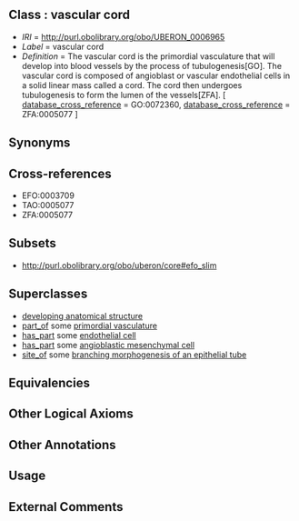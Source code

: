 
## Class : vascular cord

 * *IRI* = http://purl.obolibrary.org/obo/UBERON_0006965
 * *Label* = vascular cord
 * *Definition* = The vascular cord is the primordial vasculature that will develop into blood vessels by the process of tubulogenesis[GO]. The vascular cord is composed of angioblast or vascular endothelial cells in a solid linear mass called a cord. The cord then undergoes tubulogenesis to form the lumen of the vessels[ZFA]. [ [database_cross_reference](../../ef/oboInOwl#hasDbXref.md) = GO:0072360, [database_cross_reference](../../ef/oboInOwl#hasDbXref.md) = ZFA:0005077 ]

## Synonyms


## Cross-references

 * EFO:0003709
 * TAO:0005077
 * ZFA:0005077

## Subsets

 * http://purl.obolibrary.org/obo/uberon/core#efo_slim

## Superclasses

 * [developing anatomical structure](../../UBERON/23/UBERON_0005423.md)
 * [part_of](../../BFO/50/BFO_0000050.md) some [primordial vasculature](../../UBERON/03/UBERON_0014903.md)
 * [has_part](../../BFO/51/BFO_0000051.md) some [endothelial cell](../../CL/15/CL_0000115.md)
 * [has_part](../../BFO/51/BFO_0000051.md) some [angioblastic mesenchymal cell](../../CL/66/CL_0000566.md)
 * [site_of](../../core#site/of/core#site_of.md) some [branching morphogenesis of an epithelial tube](../../GO/54/GO_0048754.md)

## Equivalencies


## Other Logical Axioms


## Other Annotations


## Usage


## External Comments

